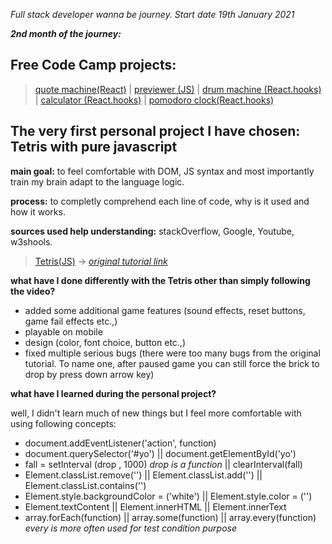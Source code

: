 *_Full stack developer wanna be journey. Start date 19th January 2021_*

***2nd month of the journey:***

## Free Code Camp projects:

  >[quote machine(React)](https://a331998513.github.io/practice/quote_machine/)  |
  >[previewer (JS)](https://a331998513.github.io/practice/previewer/)  |
  >[drum machine (React.hooks)](https://a331998513.github.io/practice/drum_machine/)  |
  >[calculator (React.hooks)](https://a331998513.github.io/practice/calculator/)  |
  >[pomodoro clock(React.hooks)](https://a331998513.github.io/practice/clock/)


## The very first personal project I have chosen:  Tetris with pure javascript

**main goal:** to feel comfortable with DOM, JS syntax and most importantly train my brain adapt to the language logic.

**process:** to completly comprehend each line of code, why is it used and how it works.

**sources used help understanding:** stackOverflow, Google, Youtube, w3shools.

  >[Tetris(JS)](https://a331998513.github.io/practice/Tetris/) -> *[original tutorial link](https://www.youtube.com/watch?v=w1JJfK09ujQ&t=4610s)*

**what have I done differently with the Tetris other than simply following the video?**
- added some additional game features (sound effects, reset buttons, game fail effects etc.,)
- playable on mobile
- design (color, font choice, button etc.,)
- fixed multiple serious bugs (there were too many bugs from the original tutorial. To name one, after paused game you can still force the brick to drop by press down arrow key)

**what have I learned during the personal project?**

well, I didn't learn much of new things but I feel more comfortable with using following concepts:

- document.addEventListener('action', function)
- document.querySelector('#yo') || document.getElementById('yo')
- fall = setInterval (drop , 1000) _drop is a function_ || clearInterval(fall)  
- Element.classList.remove('') || Element.classList.add('') || Element.classList.contains('')
- Element.style.backgroundColor = ('white') || Element.style.color = ('')
- Element.textContent || Element.innerHTML || Element.innerText
- array.forEach(function) || array.some(function) || array.every(function) _every is more often used for test condition purpose_
